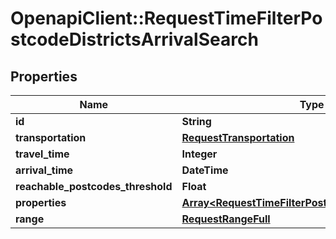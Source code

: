 # OpenapiClient::RequestTimeFilterPostcodeDistrictsArrivalSearch

## Properties
Name | Type | Description | Notes
------------ | ------------- | ------------- | -------------
**id** | **String** |  | 
**transportation** | [**RequestTransportation**](RequestTransportation.md) |  | 
**travel_time** | **Integer** |  | 
**arrival_time** | **DateTime** |  | 
**reachable_postcodes_threshold** | **Float** |  | 
**properties** | [**Array&lt;RequestTimeFilterPostcodeDistrictsProperty&gt;**](RequestTimeFilterPostcodeDistrictsProperty.md) |  | 
**range** | [**RequestRangeFull**](RequestRangeFull.md) |  | [optional] 


